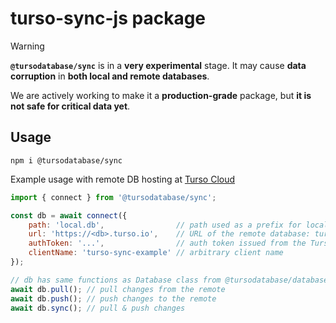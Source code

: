 # turso-sync-js package

> [!WARNING]
> **`@tursodatabase/sync`** is in a **very experimental** stage.
> It may cause **data corruption** in **both local and remote databases**.
>
> We are actively working to make it a **production-grade** package, but **it is not safe for critical data yet**.

## Usage

```
npm i @tursodatabase/sync
```

Example usage with remote DB hosting at [Turso Cloud](https://turso.tech)

```js
import { connect } from '@tursodatabase/sync';

const db = await connect({
    path: 'local.db',                // path used as a prefix for local files created by sync-engine
    url: 'https://<db>.turso.io',    // URL of the remote database: turso db show <db>
    authToken: '...',                // auth token issued from the Turso Cloud: turso db tokens create <db>
    clientName: 'turso-sync-example' // arbitrary client name
});

// db has same functions as Database class from @tursodatabase/database package but adds few more methods for sync:
await db.pull(); // pull changes from the remote
await db.push(); // push changes to the remote
await db.sync(); // pull & push changes
```
